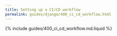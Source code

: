 ```yaml
---
title: Setting up a CI/CD workflow
permalink: guides/django/400_ci_cd_workflow.html
---
```


{% include guides/400_ci_cd_workflow.md.liquid %}

